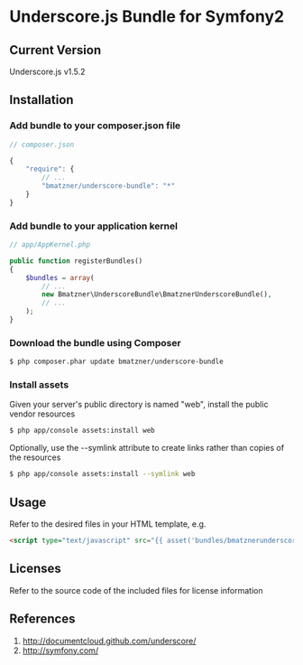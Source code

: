 # Underscore.js Bundle for Symfony2

## Current Version

Underscore.js v1.5.2

## Installation

### Add bundle to your composer.json file

``` js
// composer.json

{
    "require": {
		// ...
        "bmatzner/underscore-bundle": "*"
    }
}
```

### Add bundle to your application kernel

``` php
// app/AppKernel.php

public function registerBundles()
{
    $bundles = array(
        // ...
        new Bmatzner\UnderscoreBundle\BmatznerUnderscoreBundle(),
        // ...
    );
}
```

### Download the bundle using Composer

``` bash
$ php composer.phar update bmatzner/underscore-bundle
```

### Install assets

Given your server's public directory is named "web", install the public vendor resources

``` bash
$ php app/console assets:install web
```

Optionally, use the --symlink attribute to create links rather than copies of the resources 

``` bash
$ php app/console assets:install --symlink web
```

## Usage

Refer to the desired files in your HTML template, e.g.

``` html
<script type="text/javascript" src="{{ asset('bundles/bmatznerunderscore/js/underscore.min.js') }}"></script>
```

## Licenses

Refer to the source code of the included files for license information

## References

1. http://documentcloud.github.com/underscore/
2. http://symfony.com/
